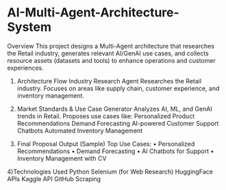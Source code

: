 # AI-Multi-Agent-Architecture-System
Overview
This project designs a Multi-Agent architecture that researches the Retail industry, generates relevant AI/GenAI use cases, and collects resource assets (datasets and tools) to enhance operations and customer experiences.

1)  Architecture Flow
Industry Research Agent
Researches the Retail industry.
Focuses on areas like supply chain, customer experience, and inventory management.

2)  Market Standards & Use Case Generator
Analyzes AI, ML, and GenAI trends in Retail.
Proposes use cases like:
Personalized Product Recommendations
Demand Forecasting
AI-powered Customer Support Chatbots
Automated Inventory Management

3)  Final Proposal Output (Sample)
Top Use Cases:
• Personalized Recommendations
• Demand Forecasting
• AI Chatbots for Support
• Inventory Management with CV

4)Technologies Used
Python
Selenium (for Web Research)
HuggingFace APIs
Kaggle API
GitHub Scraping

